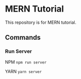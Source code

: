 # MERN Tutorial

This repository is for MERN tutorial.

## Commands

### Run Server

NPM `npm run server`

YARN `yarn server`

